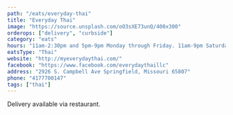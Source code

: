 ```yaml
---
path: "/eats/everyday-thai"
title: "Everyday Thai"
image: "https://source.unsplash.com/oO3sXE73unQ/400x300"
orderops: ["delivery", "curbside"]
category: "eats"
hours: "11am-2:30pm and 5pm-9pm Monday through Friday. 11am-9pm Saturday and Sunday"
eatsType: "Thai"
website: "http://myeverydaythai.com/"
facebook: "https://www.facebook.com/everydaythaillc"
address: "2926 S. Campbell Ave Springfield, Missouri 65807"
phone: "4177700147"
tags: ["thai"]
---
```


Delivery available via restaurant.
